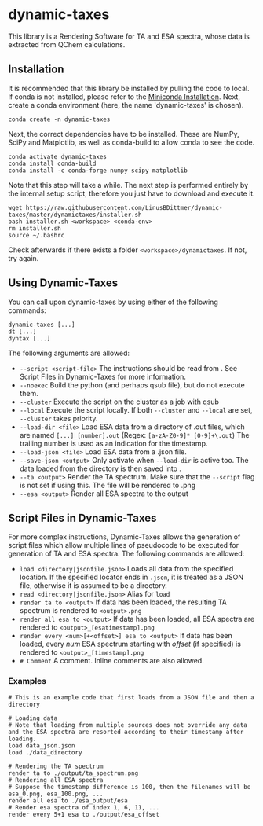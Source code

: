 # dynamic-taxes

This library is a Rendering Software for TA and ESA spectra, whose data is extracted from QChem calculations. 

## Installation
It is recommended that this library be installed by pulling the code to local. If conda is not installed, please refer to the [Miniconda Installation](https://docs.conda.io/en/latest/miniconda.html). Next, create a conda environment (here, the name 'dynamic-taxes' is chosen).

```
conda create -n dynamic-taxes
```

Next, the correct dependencies have to be installed. These are NumPy, SciPy and Matplotlib, as well as conda-build to allow conda to see the code.

```
conda activate dynamic-taxes
conda install conda-build
conda install -c conda-forge numpy scipy matplotlib
```

Note that this step will take a while. The next step is performed entirely by the internal setup script, therefore you just have to download and execute it.

```
wget https://raw.githubusercontent.com/LinusBDittmer/dynamic-taxes/master/dynamictaxes/installer.sh
bash installer.sh <workspace> <conda-env>
rm installer.sh
source ~/.bashrc
```

Check afterwards if there exists a folder `<workspace>/dynamictaxes`. If not, try again.  

## Using Dynamic-Taxes
You can call upon dynamic-taxes by using either of the following commands:

```
dynamic-taxes [...]
dt [...]
dyntax [...]
```
The following arguments are allowed:

- `--script <script-file>` The instructions should be read from <script-file>. See Script Files in Dynamic-Taxes for more information.
- `--noexec` Build the python (and perhaps qsub file), but do not execute them.
- `--cluster` Execute the script on the cluster as a job with qsub
- `--local` Execute the script locally. If both `--cluster` and `--local` are set, `--cluster` takes priority.
- `--load-dir <file>` Load ESA data from a directory of .out files, which are named `[...]_[number].out` (Regex: `[a-zA-Z0-9]*_[0-9]+\.out`) The trailing number is used as an indication for the timestamp.
- `--load-json <file>` Load ESA data from a .json file.
- `--save-json <output>` Only activate when `--load-dir` is active too. The data loaded from the directory is then saved into <output>.
- `--ta <output>` Render the TA spectrum. Make sure that the `--script` flag is not set if using this. The file will be rendered to <output>.png
- `--esa <output>` Render all ESA spectra to the output
  
## Script Files in Dynamic-Taxes

For more complex instructions, Dynamic-Taxes allows the generation of script files which allow multiple lines of pseudocode to be executed for generation of TA and ESA spectra. The following commands are allowed:

- `load <directory|jsonfile.json>` Loads all data from the specified location. If the specified locator ends in `.json`, it is treated as a JSON file, otherwise it is assumed to be a directory.
- `read <directory|jsonfile.json>` Alias for `load`
- `render ta to <output>` If data has been loaded, the resulting TA spectrum is rendered to `<output>.png`
- `render all esa to <output>` If data has been loaded, all ESA spectra are rendered to `<output>_[esatimestamp].png`
- `render every <num>[+<offset>] esa to <output>` If data has been loaded, every _num_ ESA spectrum starting with _offset_ (if specified) is rendered to `<output>_[timestamp].png`
- `# Comment` A comment. Inline comments are also allowed.

### Examples

```
# This is an example code that first loads from a JSON file and then a directory

# Loading data
# Note that loading from multiple sources does not override any data and the ESA spectra are resorted according to their timestamp after loading.
load data_json.json
load ./data_directory

# Rendering the TA spectrum
render ta to ./output/ta_spectrum.png
# Rendering all ESA spectra
# Suppose the timestamp difference is 100, then the filenames will be esa_0.png, esa_100.png, ...
render all esa to ./esa_output/esa
# Render esa spectra of index 1, 6, 11, ...
render every 5+1 esa to ./output/esa_offset
```


